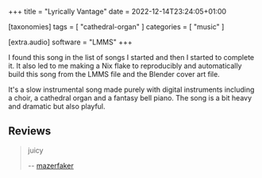 +++
title = "Lyrically Vantage"
date = 2022-12-14T23:24:05+01:00

[taxonomies]
tags = [ "cathedral-organ" ]
categories = [ "music" ]

[extra.audio]
software = "LMMS"
+++

I found this song in the list of songs I started and then I started to complete it. It also led to me making a Nix flake to reproducibly and automatically build this song from the LMMS file and the Blender cover art file.

It's a slow instrumental song made purely with digital instruments including a choir, a cathedral organ and a fantasy bell piano. The song is a bit heavy and dramatic but also playful.

## Reviews

> juicy
>
> -- [mazerfaker](https://matrix.to/#/@jau2o-dk45a3:artemislena.eu)
